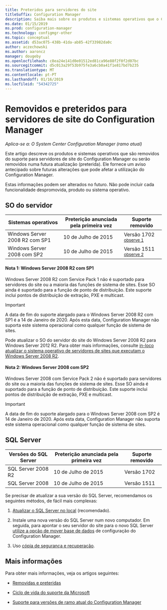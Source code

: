 ```yaml
---
title: Preteridos para servidores do site
titleSuffix: Configuration Manager
description: Saiba mais sobre os produtos e sistemas operativos que o Configuration Manager já não suporta servidores de sites.
ms.date: 01/15/2019
ms.prod: configuration-manager
ms.technology: configmgr-other
ms.topic: conceptual
ms.assetid: d53ac075-438b-41da-ab85-42f33982da0c
author: aczechowski
ms.author: aaroncz
manager: dougeby
ms.openlocfilehash: c8ea24e141d0e01512ed81ca96e88f2f0f2d07bc
ms.sourcegitcommit: d5c013a29f53b975fe3a6cb0a41f1e817bd7b235
ms.translationtype: MT
ms.contentlocale: pt-PT
ms.lasthandoff: 01/16/2019
ms.locfileid: "54342725"
---
```

# <a name="removed-and-deprecated-for-configuration-manager-site-servers"></a>Removidos e preteridos para servidores de site do Configuration Manager

*Aplica-se a: O System Center Configuration Manager (ramo atual)*

Este artigo descreve os produtos e sistemas operativos que são removidos do suporte para servidores de site do Configuration Manager ou serão removidos numa futura atualização (preterida). Ele fornece um aviso antecipado sobre futuras alterações que pode afetar a utilização do Configuration Manager.  

Estas informações podem ser alterados no futuro. Não pode incluir cada funcionalidade despromovida, produto ou sistema operativo.  



## <a name="server-os"></a>SO do servidor  

|**Sistemas operativos**|**Preterição anunciada pela primeira vez**|**Suporte removido** |  
|-|-|-| 
|Windows Server 2008 R2 com SP1|10 de Julho de 2015| Versão 1702 <sup> [observe 1](#bkmk_note1)</sup>| 
|Windows Server 2008 com SP2|10 de Julho de 2015|Versão 1511 <sup> [observe 2](#bkmk_note2)</sup>|  

#### <a name="bkmk_note1"></a> Nota 1: Windows Server 2008 R2 com SP1
Windows Server 2008 R2 com Service Pack 1 não é suportado para servidores do site ou a maioria das funções de sistema de sites. Esse SO ainda é suportado para a função de ponto de distribuição. Este suporte inclui pontos de distribuição de extração, PXE e multicast. 

> [!Important]  
> A data de fim do suporte alargado para o Windows Server 2008 R2 com SP1 é a 14 de Janeiro de 2020. Após esta data, Configuration Manager não suporta este sistema operacional como qualquer função de sistema de sites. 

Pode atualizar o SO do servidor do site do Windows Server 2008 R2 para Windows Server 2012 R2. Para obter mais informações, consulte [in-loco atualizar o sistema operativo de servidores de sites que executam o Windows Server 2008 R2](/sccm/core/servers/manage/upgrade-on-premises-infrastructure#bkmk_from2008r2).  


#### <a name="bkmk_note2"></a> Nota 2: Windows Server 2008 com SP2
Windows Server 2008 com Service Pack 2 não é suportado para servidores do site ou a maioria das funções de sistema de sites. Esse SO ainda é suportado para a função de ponto de distribuição. Este suporte inclui pontos de distribuição de extração, PXE e multicast. 

> [!Important]  
> A data de fim do suporte alargado para o Windows Server 2008 com SP2 é 14 de Janeiro de 2020. Após esta data, Configuration Manager não suporta este sistema operacional como qualquer função de sistema de sites.  



## <a name="sql-server"></a>SQL Server   

|**Versões do SQL Server**|**Preterição anunciada pela primeira vez**|**Suporte removido**|   
|-|-|-| 
|SQL Server 2008 R2|10 de Julho de 2015|Versão 1702| 
|SQL Server 2008|10 de Julho de 2015|Versão 1511|  


Se precisar de atualizar a sua versão do SQL Server, recomendamos os seguintes métodos, de fácil mais complexas:

1. [Atualizar o SQL Server no local](/sccm/core/servers/manage/upgrade-on-premises-infrastructure#a-namebkmksupconfigupgradedbsrva-upgrade-sql-server-on-the-site-database-server) (recomendado).  

2. Instale uma nova versão do SQL Server num novo computador. Em seguida, para apontar o seu servidor do site para o novo SQL Server [utilize a opção de mover base de dados](/sccm/core/servers/manage/modify-your-infrastructure#a-namebkmkdbconfiga-modify-the-site-database-configuration) de configuração do Configuration Manager.  

3. Uso [cópia de segurança e recuperação](/sccm/protect/understand/backup-and-recovery).  



## <a name="more-information"></a>Mais informações

Para obter mais informações, veja os artigos seguintes: 

- [Removidas e preteridas](/sccm/core/plan-design/changes/deprecated/removed-and-deprecated)  

- [Ciclo de vida do suporte da Microsoft](https://support.microsoft.com/lifecycle)  

- [Suporte para versões de ramo atual do Configuration Manager](/sccm/core/servers/manage/current-branch-versions-supported)  


